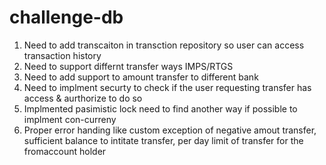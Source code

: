 # challenge-db

1. Need to add transcaiton in transction repository so user can access transaction history
2. Need to support differnt transfer ways IMPS/RTGS
3. Need to add support to amount transfer to different bank
4. Need to implment securty to check if the user requesting transfer has access & aurthorize to do so
5. Implmented pasimistic lock need to find another way if possible to implment con-curreny 
6. Proper error handing like custom exception of negative amout transfer, sufficient balance to intitate transfer, per day limit of transfer for the fromaccount holder
